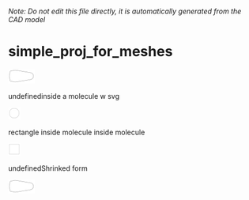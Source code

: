 ###### Note: Do not edit this file directly, it is automatically generated from the CAD model

# simple_proj_for_meshes

![](/project.svg)

 undefinedinside a molecule w svg  

![readme](/readme1719753273629.svg)

rectangle inside molecule inside molecule
 

![readme](/readme1719754980068.svg)

undefinedShrinked form 

![readme](/readme1719596333544.svg)



